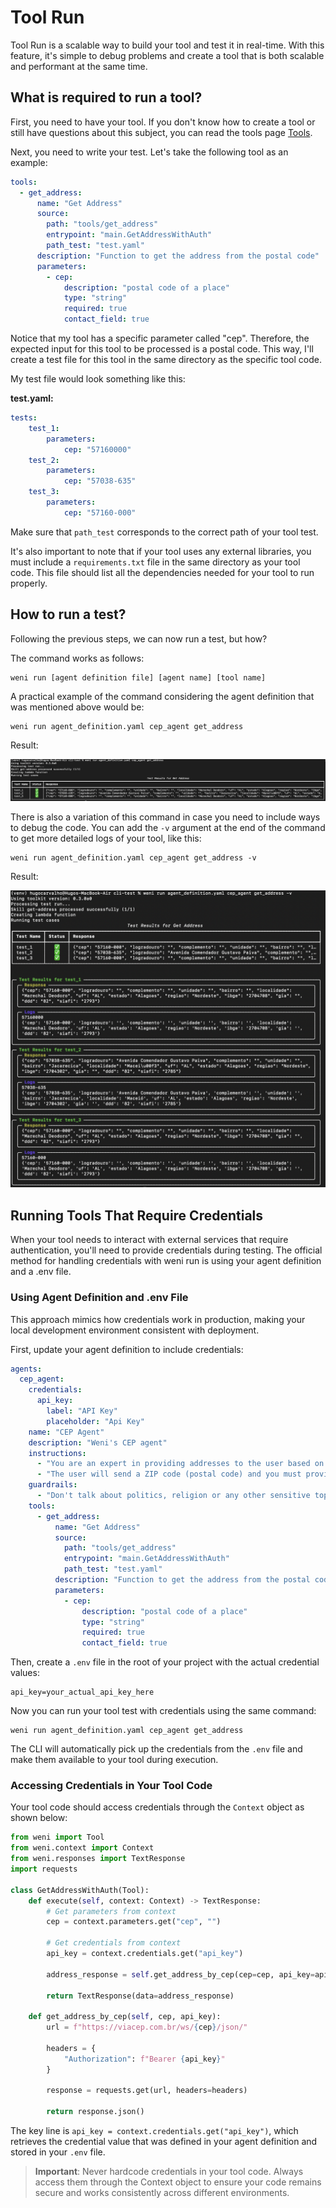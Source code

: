 # Tool Run

Tool Run is a scalable way to build your tool and test it in real-time. With this feature, it's simple to debug problems and create a tool that is both scalable and performant at the same time.

## What is required to run a tool?

First, you need to have your tool. If you don't know how to create a tool or still have questions about this subject, you can read the tools page [Tools](../core-concepts/tools.md).

Next, you need to write your test. Let's take the following tool as an example:

```yaml
tools:
  - get_address:
      name: "Get Address"
      source: 
        path: "tools/get_address"
        entrypoint: "main.GetAddressWithAuth"
        path_test: "test.yaml"
      description: "Function to get the address from the postal code"
      parameters:
        - cep:
            description: "postal code of a place"
            type: "string"
            required: true
            contact_field: true
```

Notice that my tool has a specific parameter called "cep". Therefore, the expected input for this tool to be processed is a postal code. This way, I'll create a test file for this tool in the same directory as the specific tool code.

My test file would look something like this:

**test.yaml:**

```yaml
tests:
    test_1:
        parameters:
            cep: "57160000"
    test_2:
        parameters:
            cep: "57038-635"
    test_3:
        parameters:
            cep: "57160-000"
```

Make sure that `path_test` corresponds to the correct path of your tool test.

It's also important to note that if your tool uses any external libraries, you must include a `requirements.txt` file in the same directory as your tool code. This file should list all the dependencies needed for your tool to run properly.

## How to run a test?

Following the previous steps, we can now run a test, but how?

The command works as follows:

```
weni run [agent definition file] [agent name] [tool name]
```

A practical example of the command considering the agent definition that was mentioned above would be:

```
weni run agent_definition.yaml cep_agent get_address
```

Result:

![Run Default](../assets/run-no-v.png)

There is also a variation of this command in case you need to include ways to debug the code. You can add the `-v` argument at the end of the command to get more detailed logs of your tool, like this:

```
weni run agent_definition.yaml cep_agent get_address -v
``` 

Result:

![Run with logs](../assets/run-with-v.png)

## Running Tools That Require Credentials

When your tool needs to interact with external services that require authentication, you'll need to provide credentials during testing. The official method for handling credentials with weni run is using your agent definition and a .env file.

### Using Agent Definition and .env File

This approach mimics how credentials work in production, making your local development environment consistent with deployment.

First, update your agent definition to include credentials:

```yaml
agents:
  cep_agent:
    credentials:
      api_key:
        label: "API Key"
        placeholder: "Api Key"
    name: "CEP Agent"
    description: "Weni's CEP agent"
    instructions:
      - "You are an expert in providing addresses to the user based on a postal code provided by the user"
      - "The user will send a ZIP code (postal code) and you must provide the address corresponding to this code."
    guardrails:
      - "Don't talk about politics, religion or any other sensitive topic. Keep it neutral."
    tools:
      - get_address:
          name: "Get Address"
          source: 
            path: "tools/get_address"
            entrypoint: "main.GetAddressWithAuth"
            path_test: "test.yaml"
          description: "Function to get the address from the postal code"
          parameters:
            - cep:
                description: "postal code of a place"
                type: "string"
                required: true
                contact_field: true
```

Then, create a `.env` file in the root of your project with the actual credential values:

```
api_key=your_actual_api_key_here
```

Now you can run your tool test with credentials using the same command:

```
weni run agent_definition.yaml cep_agent get_address
```

The CLI will automatically pick up the credentials from the `.env` file and make them available to your tool during execution.

### Accessing Credentials in Your Tool Code

Your tool code should access credentials through the `Context` object as shown below:

```python
from weni import Tool
from weni.context import Context
from weni.responses import TextResponse
import requests

class GetAddressWithAuth(Tool):
    def execute(self, context: Context) -> TextResponse:
        # Get parameters from context
        cep = context.parameters.get("cep", "")
        
        # Get credentials from context
        api_key = context.credentials.get("api_key")
        
        address_response = self.get_address_by_cep(cep=cep, api_key=api_key)
        
        return TextResponse(data=address_response)
    
    def get_address_by_cep(self, cep, api_key):
        url = f"https://viacep.com.br/ws/{cep}/json/"
        
        headers = {
            "Authorization": f"Bearer {api_key}"
        }
        
        response = requests.get(url, headers=headers)
        
        return response.json()
```

The key line is `api_key = context.credentials.get("api_key")`, which retrieves the credential value that was defined in your agent definition and stored in your `.env` file.

> **Important**: Never hardcode credentials in your tool code. Always access them through the Context object to ensure your code remains secure and works consistently across different environments.